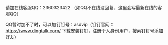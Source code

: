 请加在线客服QQ：2360323422 （如QQ不在线没回复，这里会写最新在线的客服QQ）

QQ暂时加不了时，可以加钉钉号：asdvip（钉钉官网：https://www.dingtalk.com/ 下载安装钉钉，注册个人身份用户，搜索钉钉号添加好友）
